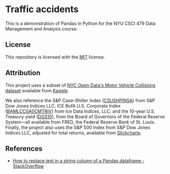# Traffic accidents

This is a demonstration of Pandas in Python for the NYU CSCI 479 Data Management
and Analysis course.

## License

This repository is licensed with the [MIT](LICENSE.txt) license.

## Attribution

This project uses a subset of
[NYC Open Data's Motor Vehicle Collisions dataset](https://data.cityofnewyork.us/Public-Safety/Motor-Vehicle-Collisions-Crashes/h9gi-nx95/about_data) available
from
[Kaggle](https://www.kaggle.com/code/pabsantos/nyc-2020-accidents-eda/data).

We also reference the S&P Case–Shiller Index
([CSUSHPINSA](https://fred.stlouisfed.org/series/CSUSHPINSA)) from S&P
Dow Jones Indices LLC; ICE BofA U.S. Corporate Index
([BAMLCC0A0CMTRIV](https://fred.stlouisfed.org/series/BAMLCC0A0CMTRIV)) from
Ice Data Indices, LLC; and the 10-year U.S. Treasury yield
([DGS10](https://fred.stlouisfed.org/series/DGS10)), from the Board of Governors
of the Federal Reserve System—all available from FRED, the Federal Reserve Bank
of St. Louis. Finally, the project also uses the S&P 500 Index from S&P Dow
Jones Indices LLC, adjusted for total returns, available from
[Slickcharts](https://www.slickcharts.com/sp500/returns).

## References

- [How to replace text in a string column of a Pandas dataframe - StackOverflow](https://stackoverflow.com/questions/28986489/how-to-replace-text-in-a-string-column-of-a-pandas-dataframe)
